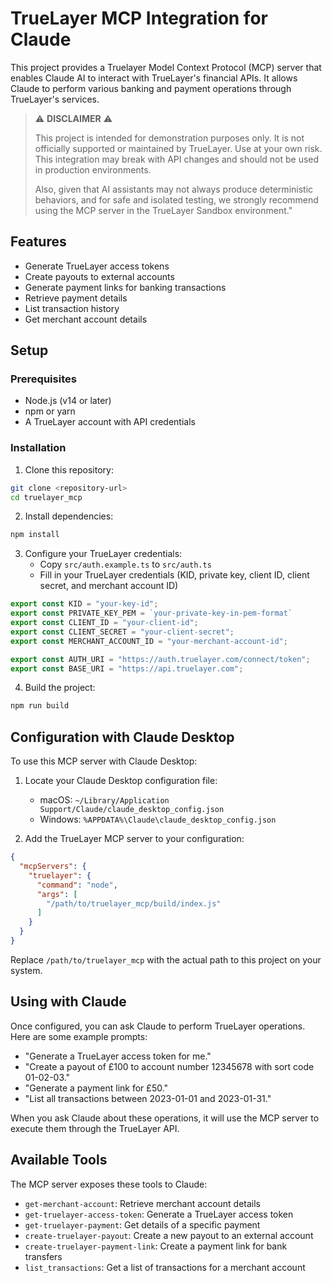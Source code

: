 # TrueLayer MCP Integration for Claude

This project provides a Truelayer Model Context Protocol (MCP) server that enables Claude AI to interact with TrueLayer's financial APIs. It allows Claude to perform various banking and payment operations through TrueLayer's services.

> ⚠️ **DISCLAIMER** ⚠️
> 
> This project is intended for demonstration purposes only. It is not officially supported or maintained by TrueLayer.
> Use at your own risk. 
> This integration may break with API changes and should not be used in production environments.
> 
> Also, given that AI assistants may not always produce deterministic behaviors, and for safe and isolated testing, we strongly recommend using the MCP server in the TrueLayer Sandbox environment."



## Features

- Generate TrueLayer access tokens
- Create payouts to external accounts
- Generate payment links for banking transactions
- Retrieve payment details
- List transaction history
- Get merchant account details

## Setup

### Prerequisites

- Node.js (v14 or later)
- npm or yarn
- A TrueLayer account with API credentials

### Installation

1. Clone this repository:
```bash
git clone <repository-url>
cd truelayer_mcp
```

2. Install dependencies:
```bash
npm install
```

3. Configure your TrueLayer credentials:
   - Copy `src/auth.example.ts` to `src/auth.ts`
   - Fill in your TrueLayer credentials (KID, private key, client ID, client secret, and merchant account ID)

```typescript
export const KID = "your-key-id"; 
export const PRIVATE_KEY_PEM = `your-private-key-in-pem-format`
export const CLIENT_ID = "your-client-id";
export const CLIENT_SECRET = "your-client-secret";
export const MERCHANT_ACCOUNT_ID = "your-merchant-account-id";

export const AUTH_URI = "https://auth.truelayer.com/connect/token";
export const BASE_URI = "https://api.truelayer.com";
```

4. Build the project:
```bash
npm run build
```

## Configuration with Claude Desktop

To use this MCP server with Claude Desktop:

1. Locate your Claude Desktop configuration file:
   - macOS: `~/Library/Application Support/Claude/claude_desktop_config.json`
   - Windows: `%APPDATA%\Claude\claude_desktop_config.json`

2. Add the TrueLayer MCP server to your configuration:

```json
{
  "mcpServers": {
    "truelayer": {
      "command": "node",
      "args": [
        "/path/to/truelayer_mcp/build/index.js"
      ]
    }
  }
}
```

Replace `/path/to/truelayer_mcp` with the actual path to this project on your system.

## Using with Claude

Once configured, you can ask Claude to perform TrueLayer operations. Here are some example prompts:

- "Generate a TrueLayer access token for me."
- "Create a payout of £100 to account number 12345678 with sort code 01-02-03."
- "Generate a payment link for £50."
- "List all transactions between 2023-01-01 and 2023-01-31."

When you ask Claude about these operations, it will use the MCP server to execute them through the TrueLayer API.

## Available Tools

The MCP server exposes these tools to Claude:

- `get-merchant-account`: Retrieve merchant account details
- `get-truelayer-access-token`: Generate a TrueLayer access token
- `get-truelayer-payment`: Get details of a specific payment
- `create-truelayer-payout`: Create a new payout to an external account
- `create-truelayer-payment-link`: Create a payment link for bank transfers
- `list_transactions`: Get a list of transactions for a merchant account